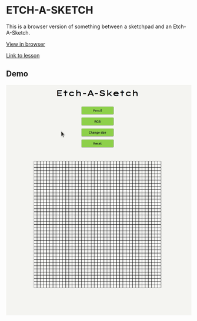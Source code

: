 # ETCH-A-SKETCH

This is a browser version of something between a sketchpad and an Etch-A-Sketch.

[View in browser](https://gifted-brattain-75baa2.netlify.app)

[Link to lesson](https://www.theodinproject.com/paths/foundations/courses/foundations/lessons/etch-a-sketch-project)

## Demo

![etch-a-sketch demo](etch-a-sketch-demo.gif)

